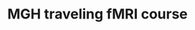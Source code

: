 ---
title: "MGH traveling fMRI course"
project_id: 
conf_date: 1997-06-06
conference_id: ""
presenters:
   - peter_bandettini
summary: "MGH traveling fMRI course, Oxford, England"
file: /assets/presentations/
filename: 
layout: presentation
---